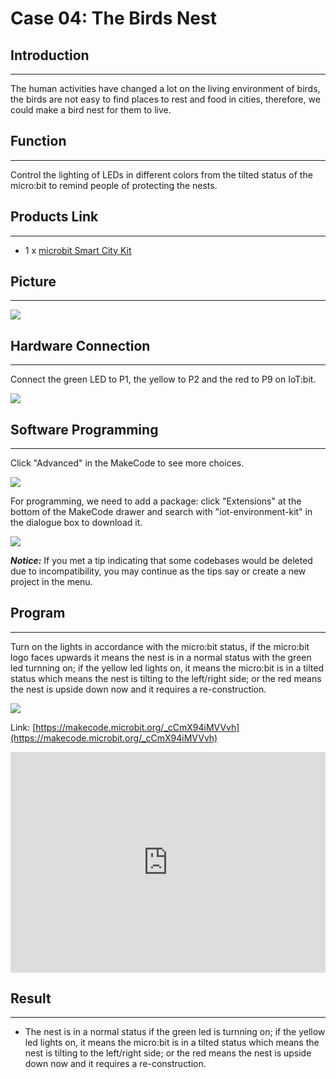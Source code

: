 # Case 04: The Birds Nest 



##  Introduction
---

The human activities have changed a lot on the living environment of birds, the birds are not easy to find places to rest and food in cities, therefore, we could make a bird nest for them to live. 

## Function
---

Control the lighting of LEDs in different colors from the tilted status of the micro:bit to remind people of protecting the nests. 

## Products Link
---
- 1 x [microbit Smart City Kit](https://shop.elecfreaks.com/products/elecfreaks-micro-bit-smart-city-kit-without-micro-bit-board?_pos=1&_sid=ce30b50b6&_ss=r)

## Picture
---
![](./images/microbit-Smart-City-Kit-case-01-02.png)

## Hardware Connection 
---

Connect the green LED to P1,  the yellow to P2 and the red to P9 on IoT:bit. 

![](./images/microbit-Smart-City-Kit-case-04-03.png)

## Software Programming 

---

Click "Advanced" in the MakeCode to see more choices.

![](./images/microbit-Smart-City-Kit-case-01-04.png)

For programming, we need to add a package: click "Extensions" at the bottom of the MakeCode drawer and search with "iot-environment-kit" in the dialogue box to download it. 

![](./images/microbit-Smart-City-Kit-case-01-05.png)


***Notice:*** If you met a tip indicating that some codebases would be deleted due to incompatibility, you may continue as the tips say or create a new project in the menu. 

## Program
---

Turn on the lights in accordance with the micro:bit status, if the micro:bit logo faces upwards it means the nest is in a normal status with the green led turnning on; if the yellow led lights on, it means the micro:bit is in a tilted status which means the nest is tilting to the left/right side; or the red means the nest is upside down now and it requires a re-construction. 


![](./images/microbit-Smart-City-Kit-case-04-08.png)

Link: [https://makecode.microbit.org/_cCmX94iMVVvh](https://makecode.microbit.org/_cCmX94iMVVvh)

<div style="position:relative;height:0;padding-bottom:70%;overflow:hidden;">
<iframe style="position:absolute;top:0;left:0;width:100%;height:100%;" src="https://makecode.microbit.org/#pub:https://makecode.microbit.org/_cCmX94iMVVvh" frameborder="0" sandbox="allow-popups allow-forms allow-scripts allow-same-origin">
</iframe>
</div>  


## Result
---
- The nest is in a normal status if the green led is turnning on; if the yellow led lights on, it means the micro:bit is in a tilted status which means the nest is tilting to the left/right side; or the red means the nest is upside down now and it requires a re-construction. 



